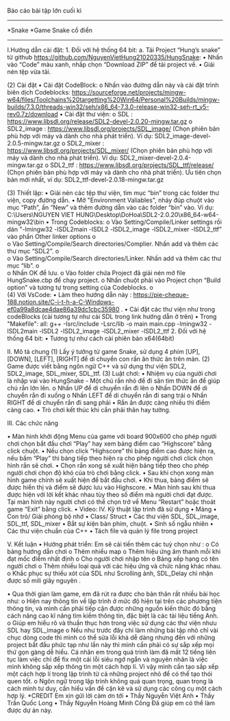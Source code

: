 Báo cáo bài tập lớn cuối kì 
________________________________________

*Snake 
  *Game Snake cổ điển
________________________________________


I.Hướng dẫn cài đặt:
    1.	Đối với hệ thống 64 bit:
        a.	Tải Project “Hung’s snake” từ github https://github.com/NguyenVietHung21020335/HungSnake:
            •	Nhấn vào “Code” màu xanh, nhấp chọn “Download ZIP” để tải project về. 
            •	Giải nén tệp vừa tải.


  (2)	Cài đặt
    •	Cài đặt CodeBlock: 
      o	Nhấn vào đường dẫn này và cài đặt  trình biên dịch Codeblocks: https://sourceforge.net/projects/mingw-w64/files/Toolchains%20targetting%20Win64/Personal%20Builds/mingw-builds/7.3.0/threads-win32/seh/x86_64-7.3.0-release-win32-seh-rt_v5-rev0.7z/download
    •	Cài đặt thư viện: 
      o	SDL : https://www.libsdl.org/release/SDL2-devel-2.0.20-mingw.tar.gz
      o	SDL2_image : https://www.libsdl.org/projects/SDL_image/ (Chọn phiên bản phù hợp với máy và dành cho nhà phát triển). Ví dụ: SDL2_image-devel-2.0.5-mingw.tar.gz
      o	SDL2_mixer : https://www.libsdl.org/projects/SDL_mixer/ (Chọn phiên bản phù hợp với máy và dành cho nhà phát triển). Ví dụ:   SDL2_mixer-devel-2.0.4-mingw.tar.gz
      o	SDL2_ttf : https://www.libsdl.org/projects/SDL_ttf/release/ (Chọn phiên bản phù hợp với máy và dành cho nhà phát triển). Ưu tiên chọn bản mới nhất, ví dụ:
SDL2_ttf-devel-2.0.18-mingw.tar.gz


(3)	Thiết lập:
•	Giải nén các tệp thư viện, tìm mục “bin” trong các folder thư viện, copy đường dẫn.
•	Mở "Environment Valiables", nháy đúp chuột vào mục “Path”, ấn “New” và thêm đường dẫn vào các folder “bin” vào. Ví dụ: C:\Users\NGUYEN VIET HUNG\Desktop\DoHoa\SDL2-2.0.20\x86_64-w64-mingw32\bin
•	Trong Codeblocks:
o	Vào Setting/Compile/Linker settings rồi dán "-lmingw32 -lSDL2main -lSDL2 -lSDL2_image -lSDL2_mixer -lSDL2_ttf" vào phần Other linker options
o	 
o	Vào Setting/Compile/Search directories/Complier. Nhấn add và thêm các thư mục “SDL2”. 
o	 
o	Vào Setting/Compile/Search directories/Linker. Nhấn add và thêm các thư mục “lib”. 
o	 
o	Nhấn OK để lưu.
o	Vào folder chứa Project đã giải nén mở file HungSnake.cbp để chạy project.
o	Nhấn chuột phải vào Project chọn “Build option” và tương tự trong setting của Codeblocks.
o	 
(4)	Với VsCode:
•	Làm theo hướng dẫn này : https://pie-cheque-188.notion.site/C-i-t-h-a-C-Windows-ef0a99a8dcae4dae86a39dc1cbc35980 .
•	Cài đặt các thư viện như trong codeBlocks (cài tương tự như cài SDL trong link hướng dẫn ở trên)
•	Trong "Makefile": all: g++ -Isrc/include -Lsrc/lib -o main main.cpp -lmingw32 -lSDL2main -lSDL2 -lSDL2_image -lSDL2_mixer -lSDL2_ttf
2.	Đối với hệ thống 64 bit: 
•	Tương tự như cách cài phiên bản x64(64bit)


II. Mô tả chung
(1)	Lấy ý tưởng từ game Snake, sử dụng 4 phím [UP], [DOWN], [LEFT], [RIGHT] để di chuyển con rắn ăn thức ăn trên màn.
(2)	Game được viết bằng ngôn ngữ C++ và sử dụng thư viện SDL2, SDL2_image, SDL_mixer, SDL_ttf.
(3)	Luật chơi:
•	Nhiệm vụ của người chơi là nhập vai vào HungSnake - Một chú rắn nhỏ để đi săn tìm thức ăn để giúp chú rắn lớn lên.
o	Nhấn UP  để di chuyển rắn đi lên
o	Nhấn DOWN để di chuyển rắn đi xuống
o	Nhấn LEFT để di chuyển rắn đi sang trái
o	Nhấn RIGHT  để di chuyển rắn đi sang phải
•	Rắn ăn được càng nhiều thì điểm càng cao.
•	Trò chơi kết thúc khi cắn phải thân hay tường.

III. Các chức năng 

•	Màn hình khởi động  Menu của game   với board 900x600 cho phép người chơi chọn bắt đầu chơi “Play” hay xem bảng điểm cao “Highscore” bằng click chuột.
•	Nếu chọn click “Highscore” thì bảng điểm cao được hiện ra, nếu bấm “Play” thì bảng tiếp theo hiện ra cho phép người chơi click chọn hình rắn sẽ chơi.
•	Chọn rắn xong sẽ xuất hiện bảng tiếp theo cho phép người chơi chọn độ khó của trò chơi bằng click.
•	Sau khi chọn xong màn hình game chính sẽ xuất hiện để bắt đầu chơi.
•	Khi thua, bảng điểm sẽ được hiển thị và điểm sẽ được lưu vào Highscore. 
•	Màn hình sau khi thua được hiện với lời kết khác nhau tùy theo số điểm mà người chơi đạt được. Tại màn hình này người chơi có thể chọn trở về Menu “Restart” hoặc thoát game “Exit” bằng click.
•	Video: 
IV. Kỹ thuật lập trình đã sử dụng
•	Mảng
•	Con trỏ/ Giải phóng bộ nhớ
•	Class/ Struct
•	Các thư viện SDL, SDL_image, SDL_ttf, SDL_mixer
•	Bắt sự kiện bàn phím, chuột.
•	Sinh số ngẫu nhiên
•	Các thư viện chuẩn của C++
•	Tách file và quản lý file trong project

V. Kết luận 
•	Hướng phát triển: Em sẽ cải tiến thêm các tuỳ chọn như :
o	Có bảng hướng dẫn chơi
o	Thêm nhiều map
o	Thêm hiệu ứng âm thanh mỗi khi đạt mốc điểm nhất định
o	Cho người chơi nhập tên
o	Bảng xếp hạng có tên người chơi
o	Thêm nhiều loại quả với các hiệu ứng và chức năng khác nhau.
o	Khắc phục sự thiếu xót của SDL như Scrolling ảnh, SDL_Delay chỉ nhận được số mili giây nguyên .

•	Qua thời gian làm game, em đã rút ra được cho bản thân rất nhiều bài học như:
o	Hiện nay thông tin về lập trình ở mức độ hiện tại trên các phương tiện thông tin, và mình cần phải tiếp cận được những nguồn kiến thức đó bằng cách nâng cao kĩ năng tìm kiếm thông tin, đặc biệt là các tài liệu tiếng Anh.
o	Giúp em hiểu rõ và thuần thục hơn trong việc sử dụng các thư viện nhưu SDL hay SDL_image
o	Nếu như trước đây chỉ làm những bài tập nhỏ chỉ vài chục dòng code thì mình có thể sửa lỗi khá dễ dàng nhưng đến với những project bắt đầu phức tạp như lần này thì mình cần phải có sự sắp xếp mọi thứ gọn gàng dễ hiểu. Cá nhân em trong quá trình làm đã mất 12 tiếng liên tục làm việc chỉ để fix một cái lỗi siêu ngớ ngẩn và nguyên nhân là việc mình không sắp xếp thông tin một cách hợp lí. Vì vậy mình cần tạo sắp xếp một cách hợp lí trong lập trình từ cả những project nhỏ để có thể tạo thói quen tốt.
o	Ngôn ngữ trong lập trình không quá quan trọng, quan trọng là cách mình tư duy, cần hiểu vấn đề cặn kẽ và sử dụng các công cụ một cách hợp lý.
*CREDIT
Em xin gửi lời cảm ơn tới
•	Thầy Nguyễn Việt Anh
•	Thầy Trần Quốc Long
•	Thầy Nguyễn Hoàng Minh Công
Đã giúp em có thể làm được dự án này.
